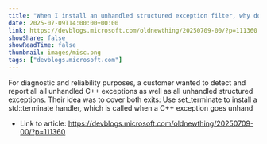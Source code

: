 ```yaml
---
title: "When I install an unhandled structured exception filter, why doesn't <CODE>std::<WBR>terminate</CODE> get called?"
date: 2025-07-09T14:00:00+00:00
link: https://devblogs.microsoft.com/oldnewthing/20250709-00/?p=111360
showShare: false
showReadTime: false
thumbnail: images/misc.png
tags: ["devblogs.microsoft.com"]
---
```

For diagnostic and reliability purposes, a customer wanted to detect and report all all unhandled C++ exceptions as well as all unhandled structured exceptions. Their idea was to cover both exits: Use set_terminate to install a std::terminate handler, which is called when a C++ exception goes unhand

- Link to article: https://devblogs.microsoft.com/oldnewthing/20250709-00/?p=111360